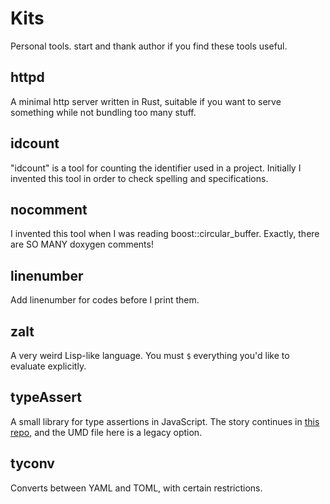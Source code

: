 # Kits
Personal tools. start and thank author if you find these tools useful.

## httpd
A minimal http server written in Rust, suitable if you want to serve something while not bundling too many stuff.

## idcount
"idcount" is a tool for counting the identifier used in a project. Initially I invented this tool in order to check spelling and specifications.

## nocomment
I invented this tool when I was reading boost::circular_buffer. Exactly, there are SO MANY doxygen comments!

## linenumber
Add linenumber for codes before I print them.

## zalt
A very weird Lisp-like language. You must `$` everything you'd like to evaluate explicitly.

## typeAssert
A small library for type assertions in JavaScript. The story continues in [this repo](https://github.com/ICEYSELF/TypeAssert), and the UMD file here is a legacy option.

## tyconv
Converts between YAML and TOML, with certain restrictions.
